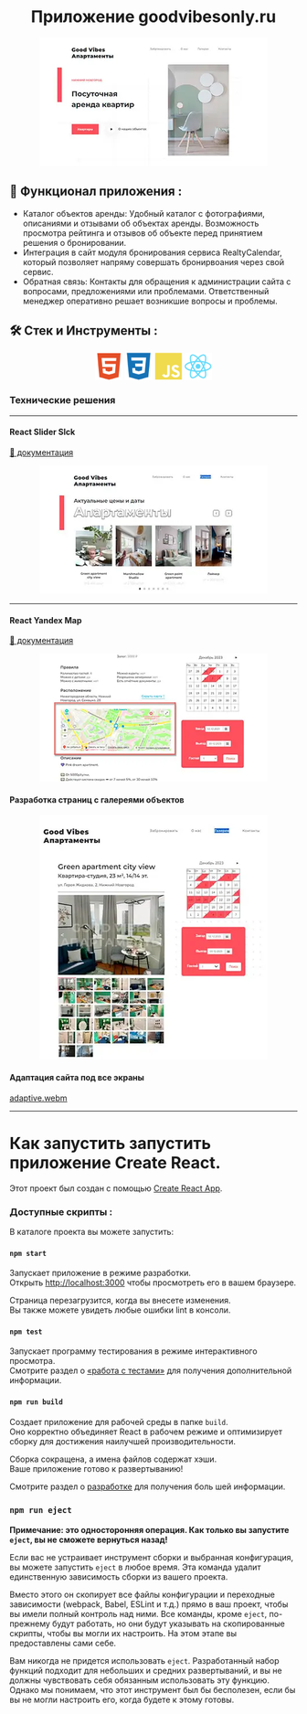 <!-- 
Чек-лист для README:
Заголовок (название проекта).
Описание: функциональность, стек, ссылки, анимации.
Инструкция по развёртыванию и системные требования: версия языка, нужные для работы расширения.
Статус и планы по доработке проекта.

Общий чек-лист по оформлению проектов:
Откройте репозитории с проектами.
Пройдите шаги из инструкции по развёртыванию.
Проверьте, что программы работают правильно, а в конфигах нет опечаток, которые всё ломают.
Проверьте корректное отображение во всех разрешениях и браузерах, а также скорость загрузки.
Проверьте, чтобы в коде не было комментариев ревьюера.
Разместите ссылку на демо сайта в шапку репозитория (если проект в портфолио — сайт).
 -->

<div id="header" align="center">
  <h1>Приложение <b>goodvibesonly.ru</b></h1>
</div>
<div align="center">
  <img src="./src/img/readmy/scren-1.webp" alt="background about me"/>
</div>

## 🧱 Функционал приложения :
- Каталог объектов аренды: Удобный каталог с фотографиями, описаниями и отзывами об объектах аренды. Возможность просмотра рейтинга и отзывов об объекте перед принятием решения о бронировании.
- Интеграция в сайт модуля бронирования сервиса RealtyCalendar, который позволяет напряму совершать бронирвоания через свой сервис.
- Обратная связь: Контакты для обращения к администрации сайта с вопросами, предложениями или проблемами. Ответственный менеджер оперативно решает возникшие вопросы и проблемы.

## 🛠️ Стек и Инструменты :

<div align="center">
<img src="./src/img/readmy/html5-plain.svg" style="width: 48px"/>
<img src="./src/img/readmy/css3-plain.svg" style="width: 48px"/>
<img src="./src/img/readmy/javascript-plain.svg" style="width: 48px"/>
<img src="./src/img/readmy/react-original.svg" style="width: 48px"/>
</div>


### Технические решения
---
#### React Slider Slck
[📄 документация](https://react-slick.neostack.com/)
<div align="center">
  <img src="./src/img/readmy/scren-2.webp" alt="background about me"/>
</div>

---
#### React Yandex Map

[📄 документация](https://pbe-react-yandex-maps.vercel.app/)



<div align="center">
  <img src="./src/img/readmy/scren-4.webp" alt="background about me"/>
</div>

#### Разработка страниц с галереями объектов

<div align="center">
  <img src="./src/img/readmy/scren-3.webp" alt="background about me"/>
</div>

#### Адаптация сайта под все экраны
[adaptive.webm](https://github.com/forgohill/gva-app/assets/105547969/f9d31b0f-7aea-4872-9a27-3613f9136cb6)


---
# Как запустить запустить приложение Create React.

Этот проект был создан с помощью [Create React App](https://github.com/facebook/create-react-app).


### Доступные скрипты :

В каталоге проекта вы можете запустить:

#### `npm start`

Запускает приложение в режиме разработки.\
Открыть [http://localhost:3000](http://localhost:3000) чтобы просмотреть его в вашем браузере.

Страница перезагрузится, когда вы внесете изменения.\
Вы также можете увидеть любые ошибки lint в консоли.
 
#### `npm test`

Запускает программу тестирования в режиме интерактивного просмотра.\
Смотрите раздел о [«работа с тестами»](https://facebook.github.io/create-react-app/docs/running-tests) для получения дополнительной информации.

#### `npm run build`

Создает приложение для рабочей среды в папке `build`.\
Оно корректно объединяет React в рабочем режиме и оптимизирует сборку для достижения наилучшей производительности.

Сборка сокращена, а имена файлов содержат хэши.\
Ваше приложение готово к развертыванию!

Смотрите раздел о [разработке](https://facebook.github.io/create-react-app/docs/deployment) для получения боль шей информации.

### `npm run eject`

**Примечание: это односторонняя операция. Как только вы запустите `eject`, вы не сможете вернуться назад!**

Если вас не устраивает инструмент сборки и выбранная конфигурация, вы можете запустить `eject` в любое время. Эта команда удалит единственную зависимость сборки из вашего проекта.

Вместо этого он скопирует все файлы конфигурации и переходные зависимости (webpack, Babel, ESLint и т.д.) прямо в ваш проект, чтобы вы имели полный контроль над ними. Все команды, кроме `eject`, по-прежнему будут работать, но они будут указывать на скопированные скрипты, чтобы вы могли их настроить. На этом этапе вы предоставлены сами себе.

Вам никогда не придется использовать `eject`. Разработанный набор функций подходит для небольших и средних развертываний, и вы не должны чувствовать себя обязанным использовать эту функцию. Однако мы понимаем, что этот инструмент был бы бесполезен, если бы вы не могли настроить его, когда будете к этому готовы.
